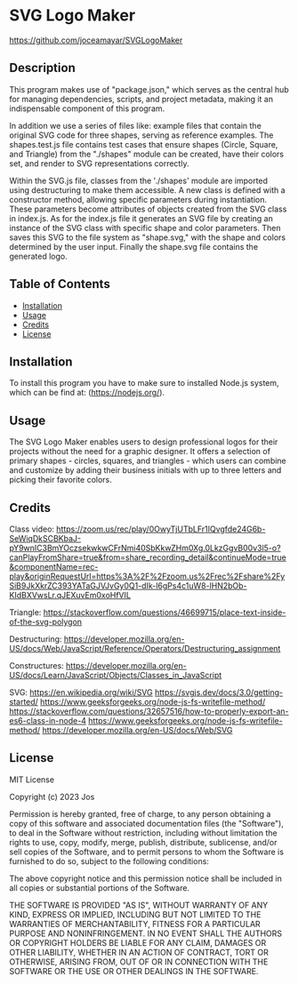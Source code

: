 # SVG Logo Maker 

https://github.com/joceamayar/SVGLogoMaker

## Description


This program makes use of "package.json," which serves as the central hub for managing dependencies, scripts, and project metadata, making it an indispensable component of this program.

In addition we use a series of files like: example files that contain the original SVG code for three shapes, serving as reference examples. The shapes.test.js file contains test cases that ensure shapes (Circle, Square, and Triangle) from the "./shapes" module can be created, have their colors set, and render to SVG representations correctly. 

Within the SVG.js file, classes from the './shapes' module are imported using destructuring to make them accessible. A new class is defined with a constructor method, allowing specific parameters during instantiation. These parameters become attributes of objects created from the SVG class in index.js. As for the index.js file it generates an SVG file by creating an instance of the SVG class with specific shape and color parameters. Then saves this SVG to the file system as "shape.svg," with the shape and colors determined by the user input. Finally the shape.svg file contains the generated logo.


## Table of Contents 

- [Installation](#installation)
- [Usage](#usage)
- [Credits](#credits)
- [License](#license)

## Installation

To install this program you have to make sure to installed  Node.js system, which can be find at: (https://nodejs.org/).



## Usage

The SVG Logo Maker enables users to design professional logos for their projects without the need for a graphic designer. It offers a selection of primary shapes - circles, squares, and triangles - which users can combine and customize by adding their business initials with up to three letters and picking their favorite colors.




## Credits

Class video: https://zoom.us/rec/play/0OwyTjUTbLFr1IQvgfde24G6b-SeWiqDkSCBKbaJ-pY9wnIC3BmYOczsekwkwCFrNmi40SbKkwZHm0Xg.0LkzGgvB00v3l5-o?canPlayFromShare=true&from=share_recording_detail&continueMode=true&componentName=rec-play&originRequestUrl=https%3A%2F%2Fzoom.us%2Frec%2Fshare%2FySiB9JkXkrZC393YATaGJVJvGy0Q1-dIk-l6gPs4c1uW8-lHN2bOb-KIdBXVwsLr.qJEXuvEm0xoHfVIL

Triangle: https://stackoverflow.com/questions/46699715/place-text-inside-of-the-svg-polygon
          
Destructuring: https://developer.mozilla.org/en-US/docs/Web/JavaScript/Reference/Operators/Destructuring_assignment

Constructures: https://developer.mozilla.org/en-US/docs/Learn/JavaScript/Objects/Classes_in_JavaScript

SVG: https://en.wikipedia.org/wiki/SVG
    https://svgjs.dev/docs/3.0/getting-started/
    https://www.geeksforgeeks.org/node-js-fs-writefile-method/
    https://stackoverflow.com/questions/32657516/how-to-properly-export-an-es6-class-in-node-4
    https://www.geeksforgeeks.org/node-js-fs-writefile-method/
    https://developer.mozilla.org/en-US/docs/Web/SVG


## License

MIT License

Copyright (c) 2023 Jos

Permission is hereby granted, free of charge, to any person obtaining a copy
of this software and associated documentation files (the "Software"), to deal
in the Software without restriction, including without limitation the rights
to use, copy, modify, merge, publish, distribute, sublicense, and/or sell
copies of the Software, and to permit persons to whom the Software is
furnished to do so, subject to the following conditions:

The above copyright notice and this permission notice shall be included in all
copies or substantial portions of the Software.

THE SOFTWARE IS PROVIDED "AS IS", WITHOUT WARRANTY OF ANY KIND, EXPRESS OR
IMPLIED, INCLUDING BUT NOT LIMITED TO THE WARRANTIES OF MERCHANTABILITY,
FITNESS FOR A PARTICULAR PURPOSE AND NONINFRINGEMENT. IN NO EVENT SHALL THE
AUTHORS OR COPYRIGHT HOLDERS BE LIABLE FOR ANY CLAIM, DAMAGES OR OTHER
LIABILITY, WHETHER IN AN ACTION OF CONTRACT, TORT OR OTHERWISE, ARISING FROM,
OUT OF OR IN CONNECTION WITH THE SOFTWARE OR THE USE OR OTHER DEALINGS IN THE
SOFTWARE.

